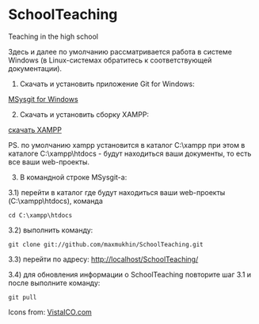 SchoolTeaching
==============

Teaching in the high school

Здесь и далее по умолчанию рассматривается работа в системе Windows (в Linux-системах обратитесь к соответствующей документации).

1) Скачать и установить приложение Git for Windows:

[MSysgit for Windows](https://github.com/downloads/msysgit/git/Git-1.7.11-preview20120710.exe)

2) Скачать и установить сборку XAMPP:

[скачать XAMPP](http://www.apachefriends.org/download.php?xampp-win32-1.8.1-VC9-installer.exe)

PS. по умолчанию xampp установится в каталог C:\xampp
при этом в каталоге C:\xampp\htdocs - будут находиться ваши документы, то есть все ваши web-проекты.

3) В командной строке MSysgit-а:

 3.1) перейти в каталог где будут находиться ваши web-проекты (C:\xampp\htdocs), команда

    cd C:\xampp\htdocs

 3.2) выполнить команду:

    git clone git://github.com/maxmukhin/SchoolTeaching.git

 3.3) перейти по адресу:
[http://localhost/SchoolTeaching/](http://localhost/SchoolTeaching/)


 3.4) для обновления информации о SchoolTeaching повторите шаг 3.1 и после выполните команду:

    git pull






Icons from: [VistaICO.com](http://www.vistaico.com)


